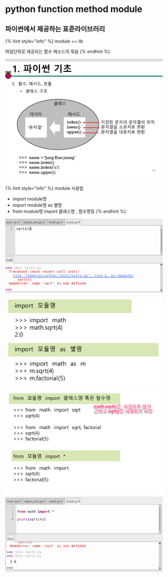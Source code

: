# python function method module

## 파이썬에서 제공하는 표준라이브러리

{% hint style="info" %}
module  ==  lib

파일단위로 제공되는 함수 메소드의 묶음
{% endhint %}

![&#xBA54;&#xC11C;&#xB4DC; &#xC0AC;&#xC6A9;&#xBC29;&#xBC95;](../../.gitbook/assets/image%20%2814%29.png)

{% hint style="info" %}
module 사용법

* import   module명 
* import   module명  as 별명
* from module명 import 클래스명 , 함수명등
{% endhint %}

![error ](../../.gitbook/assets/image%20%284%29.png)

![import &#xBAA8;&#xB4C8;&#xBA85;](../../.gitbook/assets/image%20%282%29.png)

![](../../.gitbook/assets/image%20%2811%29.png)

![&#xBAA8;&#xB4C8;&#xBA85;&#xC744; &#xC0AC;&#xC6A9;&#xD558;&#xC9C0; &#xC54A;&#xACE0; &#xD568;&#xC218;&#xBA85;&#xC744; &#xACE7;&#xB2E4;&#xB85C; &#xC0AC;&#xC6A9;&#xD55C; &#xC608;](../../.gitbook/assets/image%20%2810%29.png)



